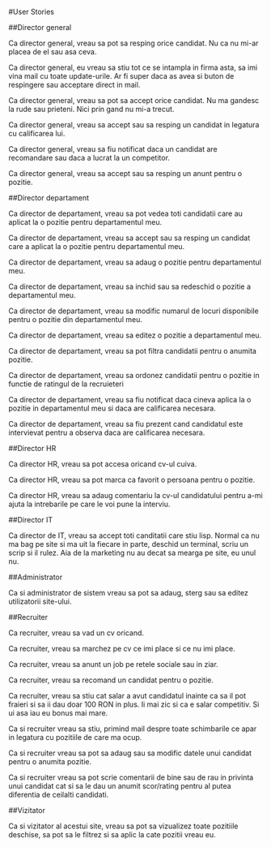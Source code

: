 #User Stories

##Director general

Ca director general, vreau sa pot sa resping orice candidat. Nu ca nu mi-ar
placea de el sau asa ceva.

Ca director general, eu vreau sa stiu tot ce se intampla in firma asta, sa imi
vina mail cu toate update-urile. Ar fi super daca as avea si buton de
respingere sau acceptare direct in mail.

Ca director general, vreau sa pot sa accept orice candidat. Nu ma gandesc la
rude sau prieteni. Nici prin gand nu mi-a trecut.

Ca director general, vreau sa accept sau sa resping un candidat in
legatura cu calificarea lui.

Ca director general, vreau sa fiu notificat daca un candidat are
recomandare sau daca a lucrat la un competitor.

Ca director general, vreau sa accept sau sa resping un anunt pentru o
pozitie.

##Director departament

Ca director de departament, vreau sa pot vedea toti candidatii care au
aplicat la o pozitie pentru departamentul meu.

Ca director de departament, vreau sa accept sau sa resping un candidat
care a aplicat la o pozitie pentru departamentul meu.

Ca director de departament, vreau sa adaug o pozitie pentru departamentul meu.

Ca director de departament, vreau sa inchid sau sa redeschid o pozitie a 
departamentul meu.

Ca director de departament, vreau sa modific numarul de locuri disponibile pentru
o pozitie din departamentul meu.

Ca director de departament, vreau sa editez o pozitie a departamentul meu.

Ca director de departament, vreau sa pot filtra candidatii pentru o anumita pozitie.

Ca director de departament, vreau sa ordonez candidatii pentru o pozitie in functie de
ratingul de la recruieteri

Ca director de departament, vreau sa fiu notificat daca cineva aplica
la o pozitie in departamentul meu si daca are calificarea necesara.

Ca director de departament, vreau sa fiu prezent cand candidatul este
intervievat pentru a observa daca are calificarea necesara.

##Director HR

Ca director HR, vreau sa pot accesa oricand cv-ul cuiva.

Ca director HR, vreau sa pot marca ca favorit o persoana pentru o
pozitie.

Ca director HR, vreau sa adaug comentariu la cv-ul candidatului pentru
a-mi ajuta la intrebarile pe care le voi pune la interviu.

##Director IT

Ca director de IT, vreau sa accept toti canditatii care stiu lisp. Normal ca nu
ma bag pe site si ma uit la fiecare in parte, deschid un terminal, scriu un 
scrip si il rulez. Aia de la marketing nu au decat sa mearga pe site, eu unul
nu.

##Administrator

Ca si administrator de sistem vreau sa pot sa adaug, sterg sau sa editez utilizatorii site-ului.

##Recruiter

Ca recruiter, vreau sa vad un cv oricand.

Ca recruiter, vreau sa marchez pe cv ce imi place si ce nu imi place.

Ca recruiter, vreau sa anunt un job pe retele sociale sau in ziar.

Ca recruiter, vreau sa recomand un candidat pentru o pozitie.

Ca recruiter, vreau sa stiu cat salar a avut candidatul inainte ca sa il pot
fraieri si sa ii dau doar 100 RON in plus. Ii mai zic si ca e salar competitiv.
Si ui asa iau eu bonus mai mare.

Ca si recruiter vreau sa stiu, primind mail despre toate schimbarile ce apar in
legatura cu pozitiile de care ma ocup.

Ca si recruiter vreau sa pot sa adaug sau sa modific datele unui candidat pentru o anumita pozitie.

Ca si recruiter vreau sa pot scrie comentarii de bine sau de rau in privinta
unui candidat cat si sa le dau un anumit scor/rating pentru al putea diferentia
de ceilalti candidati.

##Vizitator

Ca si vizitator al acestui site, vreau sa pot sa vizualizez toate pozitiile 
deschise, sa pot sa le filtrez si sa aplic la cate pozitii vreau eu.
